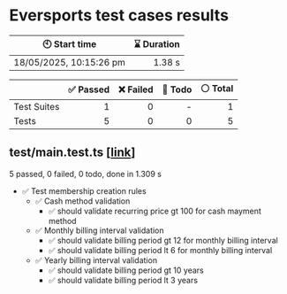 # Eversports test cases results


| :clock10: Start time | :hourglass: Duration |
| --- | ---: |
|18/05/2025, 10:15:26 pm|1.38 s|

| | :white_check_mark: Passed | :x: Failed | :construction: Todo | :white_circle: Total |
| --- | ---: | ---: | ---:| ---: |
|Test Suites|1|0|-|1|
|Tests|5|0|0|5|

## test/main.test.ts [[link](https://github.com/maleficarum/eversports/blob/e7c62f407fc9dced06518862a26367f570535bbb/test/main.test.ts)]

5 passed, 0 failed, 0 todo, done in 1.309 s

- :white_check_mark: Test membership creation rules
  - :white_check_mark: Cash method validation
    - :white_check_mark: should validate recurring price gt 100 for cash mayment method
  - :white_check_mark: Monthly billing interval validation
    - :white_check_mark: should validate billing period gt 12 for monthly billing interval
    - :white_check_mark: should validate billing period lt 6 for monthly billing interval
  - :white_check_mark: Yearly billing interval validation
    - :white_check_mark: should validate billing period gt 10 years
    - :white_check_mark: should validate billing period lt 3 years

